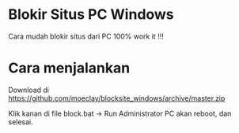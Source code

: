 # Blokir Situs PC Windows
Cara mudah blokir situs dari PC 100% work it !!!

# Cara menjalankan
Download di https://github.com/moeclay/blocksite_windows/archive/master.zip

Klik kanan di file block.bat -> Run Administrator
PC akan reboot, dan selesai.
